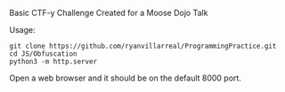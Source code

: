 Basic CTF-y Challenge Created for a Moose Dojo Talk

Usage: 
```
git clone https://github.com/ryanvillarreal/ProgrammingPractice.git
cd JS/Obfuscation
python3 -m http.server
```
Open a web browser and it should be on the default 8000 port. 